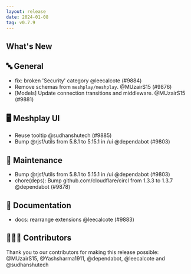 ```yaml
---
layout: release
date: 2024-01-08
tag: v0.7.9
---
```


## What's New
## 🔤 General
- fix: broken 'Security' category @leecalcote (#9884)
- Remove schemas from `meshplay/meshplay`. @MUzairS15 (#9876)
- [Models] Update connection transitions and middleware. @MUzairS15 (#9881)

## 🖥 Meshplay UI

- Reuse tooltip @sudhanshutech (#9885)
- Bump @rjsf/utils from 5.8.1 to 5.15.1 in /ui @dependabot (#9803)

## 🧰 Maintenance

- Bump @rjsf/utils from 5.8.1 to 5.15.1 in /ui @dependabot (#9803)
- chore(deps): Bump github.com/cloudflare/circl from 1.3.3 to 1.3.7 @dependabot (#9878)

## 📖 Documentation

- docs: rearrange extensions @leecalcote (#9883)

## 👨🏽‍💻 Contributors

Thank you to our contributors for making this release possible:
@MUzairS15, @Yashsharma1911, @dependabot, @leecalcote and @sudhanshutech
